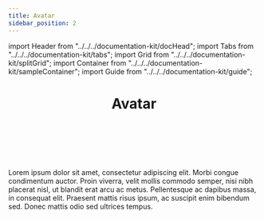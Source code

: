 ```yaml
--- 
title: Avatar 
sidebar_position: 2
---
```

import Header from "../../../documentation-kit/docHead";
import Tabs from "../../../documentation-kit/tabs";
import Grid from "../../../documentation-kit/splitGrid";
import Container from "../../../documentation-kit/sampleContainer";
import Guide from "../../../documentation-kit/guide";


# <Header>Avatar</Header>

<!-- Description of component -->
<p className="font-xs font-light font--subhead">
Lorem ipsum dolor sit amet, consectetur adipiscing elit. Morbi congue condimentum auctor. Proin viverra, velit mollis commodo semper, nisi nibh placerat nisl, ut blandit erat arcu ac metus. Pellentesque ac dapibus massa, in consequat elit. Praesent mattis risus ipsum, ac suscipit enim bibendum sed. Donec mattis odio sed ultrices tempus. 
</p>


<!-- Live Example of component import live component above-->

<Container>

</Container>


<!-- Tabs between design & implementation change path if -->
<Tabs relatedUrl="design-docs/uncategorized/avatar"/>
